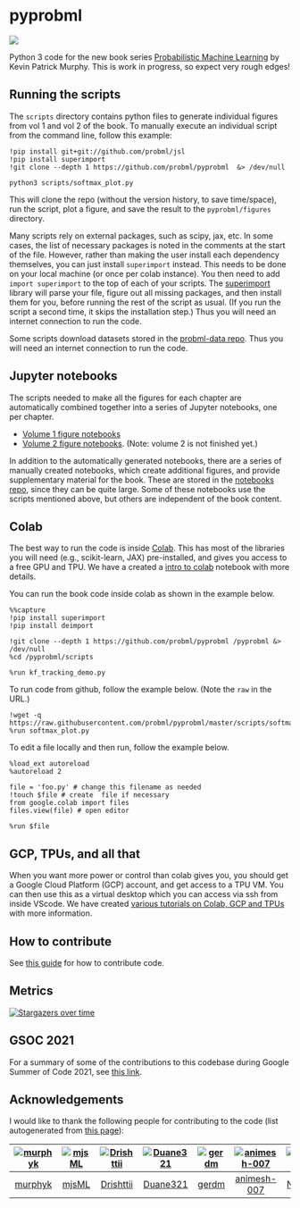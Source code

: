 # pyprobml

<img src="https://img.shields.io/github/stars/probml/pyprobml?style=social">


Python 3 code for the new book series [Probabilistic Machine Learning](https://probml.github.io/pml-book/) by Kevin Patrick Murphy.
This is work in progress, so expect very rough edges!
 

## Running the scripts 

The `scripts` directory contains python files to generate individual figures from vol 1 and vol 2 of the book.
To manually execute an individual script from the command line,
follow this example:
```
!pip install git+git://github.com/probml/jsl
!pip install superimport 
!git clone --depth 1 https://github.com/probml/pyprobml  &> /dev/null

python3 scripts/softmax_plot.py 
```
This will clone the repo (without the version history, to save time/space), run the script, plot a figure, and save the result to the `pyprobml/figures` directory.

Many scripts rely on external packages, such as scipy, jax, etc.
In some cases, the list of necessary packages is noted in the comments at the start of the file.
However, rather than making the user install each dependency themselves, you can just install `superimport` instead.
This needs to be done on your local machine (or once per colab instance). You then need to add `import superimport`  to the top of each of your scripts.
The [superimport](https://colab.research.google.com/github/probml/probml-notebooks/blob/main/notebooks/Superimport.ipynb)
library will parse your file, figure out all missing packages, and then install them for you,
before running the rest of the script as usual. (If you run the script a second time, it skips the installation step.)
Thus you will need an internet connection to run the code.

Some scripts download datasets stored in the [probml-data repo](https://github.com/probml/probml-data).
Thus you will need an internet connection to run the code.


## Jupyter notebooks

The scripts needed to make all the figures for each chapter are automatically combined together into a series of Jupyter notebooks, one per chapter.
* [Volume 1 figure notebooks](https://github.com/probml/pml-book/tree/main/pml1/)
* [Volume 2 figure notebooks](https://github.com/probml/pml-book/tree/main/pml2). (Note: volume 2 is not finished yet.)

In addition to the automatically generated notebooks, there are a series of manually created notebooks, which create additional figures, and provide supplementary material for the book. These are stored in the [notebooks repo](https://github.com/probml/probml-notebooks), since they can be quite large. Some of these notebooks use the scripts mentioned above, but others are independent of the book content.


## Colab

The best way to run the code is inside [Colab](https://colab.research.google.com/notebooks/intro.ipynb). This has most of the libraries you will need (e.g., scikit-learn,  JAX) pre-installed, and gives you access to a free GPU and TPU. We have a created a [intro to colab](https://colab.research.google.com/github/probml/probml-notebooks/blob/main/notebooks/colab_intro.ipynb) notebook with more details.

You can run the book code inside colab as shown in the example below.
```
%%capture
!pip install superimport 
!pip install deimport

!git clone --depth 1 https://github.com/probml/pyprobml /pyprobml &> /dev/null
%cd /pyprobml/scripts

%run kf_tracking_demo.py
```

To run code from github, follow the example below.
(Note the `raw` in the URL.)
```
!wget -q https://raw.githubusercontent.com/probml/pyprobml/master/scripts/softmax_plot.py
%run softmax_plot.py
```

To edit a file locally and then run, follow the example below.
```
%load_ext autoreload
%autoreload 2

file = 'foo.py' # change this filename as needed
!touch $file # create  file if necessary
from google.colab import files
files.view(file) # open editor

%run $file
```


## GCP, TPUs, and all that

When you want more power or control than colab gives you, you should get a Google Cloud Platform (GCP) account, and get access to a TPU VM. You can then use this as a virtual desktop which you can access via ssh from inside VScode. We have created [various tutorials on Colab, GCP and TPUs](https://github.com/probml/probml-notebooks/blob/main/markdown/colab_gcp_tpu_tutorial.md) with more information.


## How to contribute

See [this guide](https://github.com/probml/pyprobml/blob/master/CONTRIBUTING.md) for how to contribute code.


## Metrics

[![Stargazers over time](https://starchart.cc/probml/pyprobml.svg)](https://starchart.cc/probml/pyprobml)

## GSOC 2021

For a summary of some of the contributions to this codebase during Google Summer of Code 2021,
see [this link](https://probml.github.io/pml-book/gsoc2021.html).




<h2><a id="acknowledgements"></a>Acknowledgements</h2>

I would like to thank the following people for contributing to the code
(list autogenerated from [this page](https://thodorisbais.github.io/markdown-contributors/)):

[<img alt="murphyk" src="https://avatars.githubusercontent.com/u/4632336?v=4&s=117 width=117">](https://github.com/murphyk) |[<img alt="mjsML" src="https://avatars.githubusercontent.com/u/7131192?v=4&s=117 width=117">](https://github.com/mjsML) |[<img alt="Drishttii" src="https://avatars.githubusercontent.com/u/35187749?v=4&s=117 width=117">](https://github.com/Drishttii) |[<img alt="Duane321" src="https://avatars.githubusercontent.com/u/19956442?v=4&s=117 width=117">](https://github.com/Duane321) |[<img alt="gerdm" src="https://avatars.githubusercontent.com/u/4108759?v=4&s=117 width=117">](https://github.com/gerdm) |[<img alt="animesh-007" src="https://avatars.githubusercontent.com/u/53366877?v=4&s=117 width=117">](https://github.com/animesh-007) |[<img alt="Nirzu97" src="https://avatars.githubusercontent.com/u/28842790?v=4&s=117 width=117">](https://github.com/Nirzu97) |[<img alt="always-newbie161" src="https://avatars.githubusercontent.com/u/66471669?v=4&s=117 width=117">](https://github.com/always-newbie161) |[<img alt="karalleyna" src="https://avatars.githubusercontent.com/u/36455180?v=4&s=117 width=117">](https://github.com/karalleyna) |[<img alt="nappaillav" src="https://avatars.githubusercontent.com/u/43855961?v=4&s=117 width=117">](https://github.com/nappaillav) |[<img alt="jdf22" src="https://avatars.githubusercontent.com/u/1637094?v=4&s=117 width=117">](https://github.com/jdf22) |[<img alt="shivaditya-meduri" src="https://avatars.githubusercontent.com/u/77324692?v=4&s=117 width=117">](https://github.com/shivaditya-meduri) |[<img alt="Neoanarika" src="https://avatars.githubusercontent.com/u/5188337?v=4&s=117 width=117">](https://github.com/Neoanarika) |[<img alt="andrewnc" src="https://avatars.githubusercontent.com/u/7716402?v=4&s=117 width=117">](https://github.com/andrewnc) |[<img alt="Abdelrahman350" src="https://avatars.githubusercontent.com/u/47902062?v=4&s=117 width=117">](https://github.com/Abdelrahman350) |[<img alt="Garvit9000c" src="https://avatars.githubusercontent.com/u/68856476?v=4&s=117 width=117">](https://github.com/Garvit9000c) |[<img alt="kzymgch" src="https://avatars.githubusercontent.com/u/10054419?v=4&s=117 width=117">](https://github.com/kzymgch) |[<img alt="alen1010" src="https://avatars.githubusercontent.com/u/42214173?v=4&s=117 width=117">](https://github.com/alen1010) |[<img alt="adamnemecek" src="https://avatars.githubusercontent.com/u/182415?v=4&s=117 width=117">](https://github.com/adamnemecek) |[<img alt="galv" src="https://avatars.githubusercontent.com/u/4767568?v=4&s=117 width=117">](https://github.com/galv) |[<img alt="krasserm" src="https://avatars.githubusercontent.com/u/202907?v=4&s=117 width=117">](https://github.com/krasserm) |[<img alt="nealmcb" src="https://avatars.githubusercontent.com/u/119472?v=4&s=117 width=117">](https://github.com/nealmcb) |[<img alt="petercerno" src="https://avatars.githubusercontent.com/u/1649209?v=4&s=117 width=117">](https://github.com/petercerno) |[<img alt="Prahitha" src="https://avatars.githubusercontent.com/u/44160152?v=4&s=117 width=117">](https://github.com/Prahitha) |[<img alt="khanshehjad" src="https://avatars.githubusercontent.com/u/31896767?v=4&s=117 width=117">](https://github.com/khanshehjad) |[<img alt="hieuza" src="https://avatars.githubusercontent.com/u/1021144?v=4&s=117 width=117">](https://github.com/hieuza) |[<img alt="jlh2018" src="https://avatars.githubusercontent.com/u/40842099?v=4&s=117 width=117">](https://github.com/jlh2018) |[<img alt="mvervuurt" src="https://avatars.githubusercontent.com/u/6399881?v=4&s=117 width=117">](https://github.com/mvervuurt) |[<img alt="TripleTop" src="https://avatars.githubusercontent.com/u/48208522?v=4&s=117 width=117">](https://github.com/TripleTop) |
:---:|:---:|:---:|:---:|:---:|:---:|:---:|:---:|:---:|:---:|:---:|:---:|:---:|:---:|:---:|:---:|:---:|:---:|:---:|:---:|:---:|:---:|:---:|:---:|:---:|:---:|:---:|:---:|:---:|
[murphyk](https://github.com/murphyk)|[mjsML](https://github.com/mjsML)|[Drishttii](https://github.com/Drishttii)|[Duane321](https://github.com/Duane321)|[gerdm](https://github.com/gerdm)|[animesh-007](https://github.com/animesh-007)|[Nirzu97](https://github.com/Nirzu97)|[always-newbie161](https://github.com/always-newbie161)|[karalleyna](https://github.com/karalleyna)|[nappaillav](https://github.com/nappaillav)|[jdf22](https://github.com/jdf22)|[shivaditya-meduri](https://github.com/shivaditya-meduri)|[Neoanarika](https://github.com/Neoanarika)|[andrewnc](https://github.com/andrewnc)|[Abdelrahman350](https://github.com/Abdelrahman350)|[Garvit9000c](https://github.com/Garvit9000c)|[kzymgch](https://github.com/kzymgch)|[alen1010](https://github.com/alen1010)|[adamnemecek](https://github.com/adamnemecek)|[galv](https://github.com/galv)|[krasserm](https://github.com/krasserm)|[nealmcb](https://github.com/nealmcb)|[petercerno](https://github.com/petercerno)|[Prahitha](https://github.com/Prahitha)|[khanshehjad](https://github.com/khanshehjad)|[hieuza](https://github.com/hieuza)|[jlh2018](https://github.com/jlh2018)|[mvervuurt](https://github.com/mvervuurt)|[TripleTop](https://github.com/TripleTop)|
